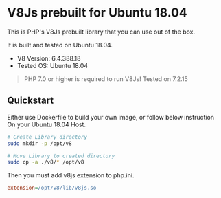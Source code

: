 V8Js prebuilt for Ubuntu 18.04
===

This is PHP's V8Js prebuilt library that you can use out of the box.

It is built and tested on Ubuntu 18.04.

- V8 Version: 6.4.388.18
- Tested OS: Ubuntu 18.04

> PHP 7.0 or higher is required to run V8Js! Tested on 7.2.15

## Quickstart
Either use Dockerfile to build your own image, or follow below instruction On your Ubuntu 18.04 Host.

```sh
# Create Library directory
sudo mkdir -p /opt/v8

# Move Library to created directory
sudo cp -a ./v8/* /opt/v8
```


Then you must add v8js extension to php.ini.

```ini
extension=/opt/v8/lib/v8js.so
```

